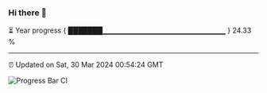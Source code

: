 ### Hi there 👋

⏳ Year progress { ███████▁▁▁▁▁▁▁▁▁▁▁▁▁▁▁▁▁▁▁▁▁▁▁ } 24.33 %

---

⏰ Updated on Sat, 30 Mar 2024 00:54:24 GMT

![Progress Bar CI](https://github.com/JuvenileQ/Progress-Bar-CI/workflows/main/badge.svg)
